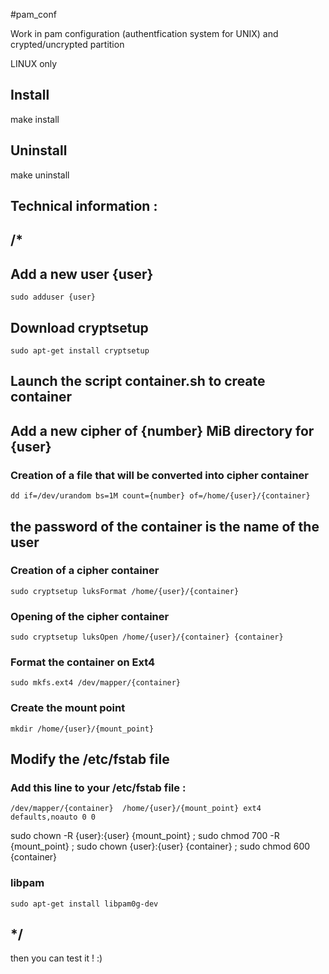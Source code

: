 #pam_conf

Work in pam configuration (authentfication system for UNIX) and crypted/uncrypted partition

LINUX only

## Install

make install

## Uninstall

make uninstall




## Technical information :


## /*

## Add a new user {user}
``
sudo adduser {user}
``


## Download cryptsetup
``
sudo apt-get install cryptsetup
``

## Launch the script container.sh to create container

## Add a new cipher of {number} MiB directory for {user}
### Creation of a file that will be converted into cipher container
``
dd if=/dev/urandom bs=1M count={number} of=/home/{user}/{container}
``

## the password of the container is the name of the user

### Creation of a cipher container
``
sudo cryptsetup luksFormat /home/{user}/{container}
``

### Opening of the cipher container
``
sudo cryptsetup luksOpen /home/{user}/{container} {container}
``

### Format the container on Ext4
``
sudo mkfs.ext4 /dev/mapper/{container}
``

### Create the mount point
``
mkdir /home/{user}/{mount_point}
``

## Modify the /etc/fstab file
### Add this line to your /etc/fstab file :
``
/dev/mapper/{container}  /home/{user}/{mount_point} ext4  defaults,noauto 0 0
``

sudo chown -R {user}:{user} {mount_point} ; sudo chmod 700 -R {mount_point}
; sudo chown {user}:{user} {container} ; sudo chmod 600 {container}

### libpam
``
sudo apt-get install libpam0g-dev
``
## */


then you can test it ! :)
